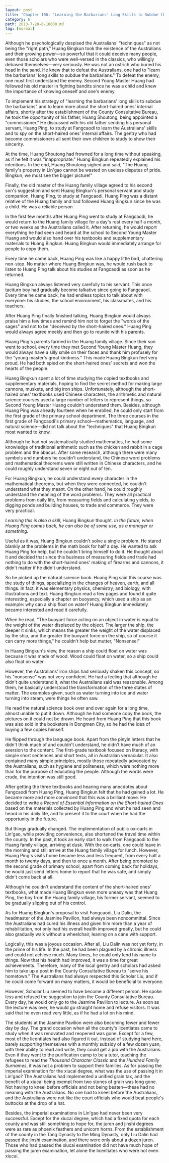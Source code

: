```yaml
---
layout: post
title: "Chapter 106: 'Learning the Barbarians' Long Skills to Subdue the Barbarians'"
category: 6
path: 2013-7-28-6-10600.md
tag: [normal]
---
```


Although he psychologically despised the Australians' "techniques" as not being the "right path," Huang Bingkun took the existence of the Australians and their growing power—so powerful that it could deceive many people, even those scholars who were well-versed in the classics, who willingly debased themselves—very seriously. He was not an ostrich who buried his head in the sand. He knew that to defeat the Australians, one had to "learn the barbarians' long skills to subdue the barbarians." To defeat the enemy, one must first understand the enemy. Second Young Master Huang had followed his old master in fighting bandits since he was a child and knew the importance of knowing oneself and one's enemy.

To implement his strategy of "learning the barbarians' long skills to subdue the barbarians" and to learn more about the short-haired ones' internal affairs, shortly after the establishment of the County Consultative Bureau, he took the opportunity of his father, Huang Shoutong, being appointed a "commissioner." He discussed with his old father sending his personal servant, Huang Ping, to study at Fangcaodi to learn the Australians' skills and to spy on the short-haired ones' internal affairs. The gentry who had become commissioners all sent their own children to study to show their sincerity.

At the time, Huang Shoutong had frowned for a long time without speaking, as if he felt it was "inappropriate." Huang Bingkun repeatedly explained his intentions. In the end, Huang Shoutong sighed and said, "The Huang family's property in Lin'gao cannot be wasted on useless disputes of pride. Bingkun, we must see the bigger picture!"

Finally, the old master of the Huang family village agreed to his second son's suggestion and sent Huang Bingkun's personal servant and study companion, Huang Ping, to study at Fangcaodi. Huang Ping was a distant relative of the Huang family and had followed Huang Bingkun since he was a child. He was a reliable person.

In the first few months after Huang Ping went to study at Fangcaodi, he would return to the Huang family village for a day's rest every half a month, or two weeks as the Australians called it. After returning, he would report everything he had seen and heard at the school to Second Young Master Huang and would also hand over his textbooks and supplementary materials to Huang Bingkun. Huang Bingkun would immediately arrange for people to copy them.

Every time he came back, Huang Ping was like a happy little bird, chattering non-stop. No matter where Huang Bingkun was, he would rush back to listen to Huang Ping talk about his studies at Fangcaodi as soon as he returned.

Huang Bingkun always listened very carefully to his servant. This once taciturn boy had gradually become talkative since going to Fangcaodi. Every time he came back, he had endless topics to talk about with everyone: his studies, the school environment, his classmates, and his teachers.

After Huang Ping finally finished talking, Huang Bingkun would always praise him a few times and remind him not to forget the "words of the sages" and not to be "deceived by the short-haired ones." Huang Ping would always agree meekly and then go to reunite with his parents.

Huang Ping's parents farmed in the Huang family village. Since their son went to school, every time they met Second Young Master Huang, they would always have a silly smile on their faces and thank him profusely for the "young master's great kindness." This made Huang Bingkun feel very proud. He had both spied on the short-haired ones' secrets and won the hearts of the people.

Huang Bingkun spent a lot of time studying the copied textbooks and supplementary materials, hoping to find the secret method for making large cannons, muskets, and big iron ships. Unfortunately, although the short-haired ones' textbooks used Chinese characters, the arithmetic and natural science courses used a large number of letters to represent things, so Second Young Master Huang couldn't understand them. Besides, although Huang Ping was already fourteen when he enrolled, he could only start from the first grade of the primary school department. The three courses in the first grade of Fangcaodi's primary school—mathematics, language, and natural science—did not talk about the "techniques" that Huang Bingkun most wanted to know.

Although he had not systematically studied mathematics, he had some knowledge of traditional arithmetic such as the chicken and rabbit in a cage problem and the abacus. After some research, although there were many symbols and numbers he couldn't understand, the Chinese word problems and mathematical theorems were still written in Chinese characters, and he could roughly understand seven or eight out of ten.

For Huang Bingkun, he could understand every character in the mathematical theorems, but when they were connected, he couldn't understand what they meant. On the other hand, he could roughly understand the meaning of the word problems. They were all practical problems from daily life, from measuring fields and calculating yields, to digging ponds and building houses, to trade and commerce. They were very practical.

*Learning this is also a skill,* Huang Bingkun thought. *In the future, when Huang Ping comes back, he can also be of some use, as a manager or something.*

Useful as it was, Huang Bingkun couldn't solve a single problem. He stared blankly at the problems in the math book for half a day. He wanted to ask Huang Ping for help, but he couldn't bring himself to do it. He thought about it and decided that since this business of measuring fields and trade had nothing to do with the short-haired ones' making of firearms and cannons, it didn't matter if he didn't understand.

So he picked up the natural science book. Huang Ping said this course was the study of things, specializing in the changes of heaven, earth, and all things. In fact, it was elementary physics, chemistry, and biology, with illustrations and text. Huang Bingkun read a few pages and found it quite interesting, especially a chapter on buoyancy, which used a ship as an example: why can a ship float on water? Huang Bingkun immediately became interested and read it carefully.

When he read, "The buoyant force acting on an object in water is equal to the weight of the water displaced by the object. The larger the ship, the deeper it sinks, which means the greater the weight of the water displaced by the ship, and the greater the buoyant force on the ship, so of course it can carry more things," he couldn't help but mutter, "Nonsense!"

In Huang Bingkun's view, the reason a ship could float on water was because it was made of wood. Wood could float on water, so a ship could also float on water.

However, the Australians' iron ships had seriously shaken this concept, so his "nonsense" was not very confident. He had a feeling that although he didn't quite understand it, what the Australians said was reasonable. Among them, he basically understood the transformation of the three states of matter. The examples given, such as water turning into ice and water turning into steam, were things he often saw.

He read the natural science book over and over again for a long time, almost unable to put it down. Although he had someone copy the book, the pictures on it could not be drawn. He heard from Huang Ping that this book was also sold in the bookstore in Dongmen City, so he had the idea of buying a few copies himself.

He flipped through the language book. Apart from the pinyin letters that he didn't think much of and couldn't understand, he didn't have much of an aversion to the content. The first-grade textbook focused on literacy, with simple short sentences and short texts, all in Australian vernacular. It also contained many simple principles, mostly those repeatedly advocated by the Australians, such as hygiene and politeness, which were nothing more than for the purpose of educating the people. Although the words were crude, the intention was still good.

After getting the three textbooks and hearing many anecdotes about Fangcaodi from Huang Ping, Huang Bingkun felt that he had gained a lot. He became more and more convinced that this was a brilliant move. He decided to write a *Record of Essential Information on the Short-haired Ones* based on the materials collected by Huang Ping and what he had seen and heard in his daily life, and to present it to the court when he had the opportunity in the future.

But things gradually changed. The implementation of public ox-carts in Lin'gao, while providing convenience, also shortened the travel time within the county. In the past, it took an early start to walk from Fangcaodi to the Huang family village, arriving at dusk. With the ox-carts, one could leave in the morning and still arrive at the Huang family village for lunch. However, Huang Ping's visits home became less and less frequent, from every half a month to twenty days, and then to once a month. After being promoted to the second grade of primary school, apart from coming back for holidays, he would just send letters home to report that he was safe, and simply didn't come back at all.

Although he couldn't understand the content of the short-haired ones' textbooks, what made Huang Bingkun even more uneasy was that Huang Ping, the boy from the Huang family village, his former servant, seemed to be gradually slipping out of his control.

As for Huang Bingkun's proposal to visit Fangcaodi, Liu Dalin, the headmaster of the Jasmine Pavilion, had always been noncommittal. Since the Australians had cured his illness and given him more than a year of rehabilitation, not only had his overall health improved greatly, but he could also gradually walk without a wheelchair, leaning on a cane with support.

Logically, this was a joyous occasion. After all, Liu Dalin was not yet forty, in the prime of his life. In the past, he had been plagued by a chronic illness and could not achieve much. Many times, he could only lend his name to things. Now that his health had improved, it was a time for great achievements. Therefore, many of the local gentry and scholars had asked him to take up a post in the County Consultative Bureau to "serve his hometown." The Australians had always respected this Scholar Liu, and if he could come forward on many matters, it would be beneficial to everyone.

However, Scholar Liu seemed to have become a different person. He spoke less and refused the suggestion to join the County Consultative Bureau. Every day, he would only go to the Jasmine Pavilion to lecture. As soon as the lecture was over, he would go straight home and refuse visitors. It was said that he even read very little, as if he had a lot on his mind.

The students at the Jasmine Pavilion were also becoming fewer and fewer day by day. The grand occasion when all the county's licentiates came to study when it was renovated and reopened was gone. Except for a few, most of the licentiates had also figured it out. Instead of studying hard here, barely supporting themselves with a monthly subsidy of a few dozen yuan, with their ability to read and write, they could get a job with the Australians. Even if they went to the purification camp to be a tutor, teaching the refugees to read the *Thousand Character Classic* and the *Hundred Family Surnames*, it was not a problem to support their families. As for passing the imperial examination for the xiucai degree, what was the use of passing it in Lin'gao? The Australians had implemented a unified grain tax, and the benefit of a xiucai being exempt from two stones of grain was long gone. Not having to kneel before officials and not being beaten—these had no meaning with the Australians. No one had to kneel before the Australians, and the Australians were not like the court officials who would beat people's buttocks at the drop of a hat.

Besides, the imperial examinations in Lin'gao had never been very successful. Except for the xiucai degree, which had a fixed quota for each county and was still something to hope for, the juren and jinshi degrees were as rare as phoenix feathers and unicorn horns. From the establishment of the county in the Tang Dynasty to the Ming Dynasty, only Liu Dalin had passed the jinshi examination, and there were only about a dozen juren. Those who had passed the xiucai examination did not have much hope of passing the juren examination, let alone the licentiates who were not even xiucai.
